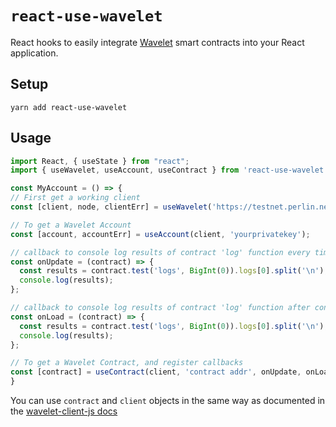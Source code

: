 # `react-use-wavelet`

React hooks to easily integrate [Wavelet](https://wavelet.perlin.net) smart contracts into your React application. 

## Setup

```shell
yarn add react-use-wavelet
```

## Usage

```javascript
import React, { useState } from "react";
import { useWavelet, useAccount, useContract } from 'react-use-wavelet';

const MyAccount = () => {
// First get a working client
const [client, node, clientErr] = useWavelet('https://testnet.perlin.net');

// To get a Wavelet Account
const [account, accountErr] = useAccount(client, 'yourprivatekey');

// callback to console log results of contract 'log' function every time contract updates;
const onUpdate = (contract) => {
  const results = contract.test('logs', BigInt(0)).logs[0].split('\n');
  console.log(results);
};

// callback to console log results of contract 'log' function after contract loads
const onLoad = (contract) => {
  const results = contract.test('logs', BigInt(0)).logs[0].split('\n');
  console.log(results);
};

// To get a Wavelet Contract, and register callbacks
const [contract] = useContract(client, 'contract addr', onUpdate, onLoad);
}
```

You can use `contract` and `client` objects in the same way as documented in the [wavelet-client-js docs](https://github.com/perlin-network/wavelet-client-js)

